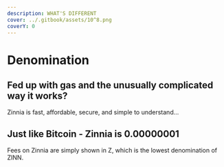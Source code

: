 ```yaml
---
description: WHAT'S DIFFERENT
cover: ../.gitbook/assets/10^8.png
coverY: 0
---
```


# Denomination

## Fed up with gas and the unusually complicated way it works?&#x20;

Zinnia is fast, affordable, secure, and simple to understand...&#x20;

## Just like Bitcoin - Zinnia is 0.00000001

Fees on Zinnia are simply shown in Z, which is the lowest denomination of ZINN.

